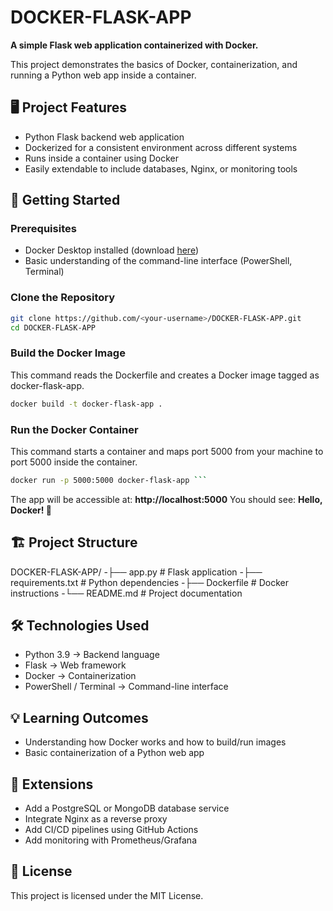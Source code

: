 # DOCKER-FLASK-APP
**A simple Flask web application containerized with Docker.**

This project demonstrates the basics of Docker, containerization, and running a Python web app inside a container.

## 🖥️ Project Features
- Python Flask backend web application
- Dockerized for a consistent environment across different systems
- Runs inside a container using Docker
- Easily extendable to include databases, Nginx, or monitoring tools

## 🚀 Getting Started
### Prerequisites
- Docker Desktop installed (download [here](https://www.docker.com/products/docker-desktop/))
- Basic understanding of the command-line interface (PowerShell, Terminal)

### Clone the Repository
```bash
git clone https://github.com/<your-username>/DOCKER-FLASK-APP.git
cd DOCKER-FLASK-APP
```
### Build the Docker Image
This command reads the Dockerfile and creates a Docker image tagged as docker-flask-app.
```bash
docker build -t docker-flask-app .
```
### Run the Docker Container
This command starts a container and maps port 5000 from your machine to port 5000 inside the container.
```bash
docker run -p 5000:5000 docker-flask-app ```
```
The app will be accessible at: **http://localhost:5000** You should see: **Hello, Docker! 🚀**

## 🏗️ Project Structure
DOCKER-FLASK-APP/
-├── app.py          # Flask application
-├── requirements.txt # Python dependencies
-├── Dockerfile      # Docker instructions
-└── README.md       # Project documentation

## 🛠️ Technologies Used
- Python 3.9 → Backend language
- Flask → Web framework
- Docker → Containerization
- PowerShell / Terminal → Command-line interface

## 💡 Learning Outcomes
- Understanding how Docker works and how to build/run images
- Basic containerization of a Python web app

## 📌 Extensions
- Add a PostgreSQL or MongoDB database service
- Integrate Nginx as a reverse proxy
- Add CI/CD pipelines using GitHub Actions
- Add monitoring with Prometheus/Grafana

## 📄 License
This project is licensed under the MIT License.
